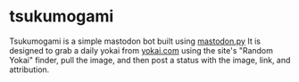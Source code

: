 # tsukumogami

Tsukumogami is a simple mastodon bot built using [mastodon.py](https://github.com/halcy/Mastodon.py) It is designed to grab a daily yokai from [yokai.com](http://yokai.com) using the site's "Random Yokai" finder, pull the image, and then post a status with the image, link, and attribution.
